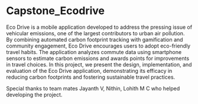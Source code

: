 # Capstone_Ecodrive
Eco Drive is a mobile application developed to address the pressing issue of vehicular
emissions, one of the largest contributors to urban air pollution. By combining
automated carbon footprint tracking with gamification and community engagement,
Eco Drive encourages users to adopt eco-friendly travel habits. The application analyzes
commute data using smartphone sensors to estimate carbon emissions and awards points
for improvements in travel choices. In this project, we present the design,
implementation, and evaluation of the Eco Drive application, demonstrating its efficacy
in reducing carbon footprints and fostering sustainable travel practices. 

Special thanks to team mates Jayanth V, Nithin, Lohith M C who helped developing the project.
